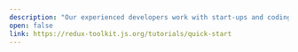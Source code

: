 ```yaml
---
description: "Our experienced developers work with start-ups and coding graduates to innovate digital solutions for industry challenges for public and private sector organisations."
open: false
link: https://redux-toolkit.js.org/tutorials/quick-start
---
```

